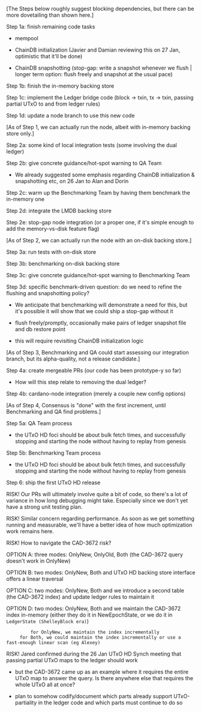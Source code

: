 [The Steps below roughly suggest blocking dependencies, but there can be more dovetailing than shown here.]

Step 1a: finish remaining code tasks

  * mempool

  * ChainDB initialization (Javier and Damian reviewing this on 27 Jan, optimistic that it'll be done)

  * ChainDB snapshotting (stop-gap: write a snapshot whenever we flush | longer term option: flush freely and snapshot at the usual pace)

Step 1b: finish the in-memory backing store

Step 1c: implement the Ledger bridge code (block -> txin, tx -> txin, passing partial UTxO to and from ledger rules)

Step 1d: update a node branch to use this new code

[As of Step 1, we can actually run the node, albeit with in-memory backing store only.]

Step 2a: some kind of local integration tests (some involving the dual ledger)

Step 2b: give concrete guidance/hot-spot warning to QA Team

  * We already suggested some emphasis regarding ChainDB initialization & snapshotting etc, on 26 Jan to Alan and Dorin

Step 2c: warm up the Benchmarking Team by having them benchmark the in-memory one

Step 2d: integrate the LMDB backing store

Step 2e: stop-gap node integration (or a proper one, if it's simple enough to add the memory-vs-disk feature flag)

[As of Step 2, we can actually run the node with an on-disk backing store.]

Step 3a: run tests with on-disk store

Step 3b: benchmarking on-disk backing store

Step 3c: give concrete guidance/hot-spot warning to Benchmarking Team

Step 3d: specific benchmark-driven question: do we need to refine the flushing and snapshotting policy?

  * We anticipate that benchmarking will demonstrate a need for this, but it's possible it will show that we could ship a stop-gap without it

  * flush freely/promptly, occasionally make pairs of ledger snapshot file and db restore point

  * this will require revisiting ChainDB initialization logic

[As of Step 3, Benchmarking and QA could start assessing our integration branch, but its alpha-quality, not a release candidate.]

Step 4a: create mergeable PRs (our code has been prototype-y so far)

  * How will this step relate to removing the dual ledger?

Step 4b: cardano-node integration (merely a couple new config options)

[As of Step 4, Consensus is "done" with the first increment, until Benchmarking and QA find problems.]

Step 5a: QA Team process

  * the UTxO HD foci should be about bulk fetch times, and successfully stopping and starting the node without having to replay from genesis

Step 5b: Benchmarking Team process

  * the UTxO HD foci should be about bulk fetch times, and successfully stopping and starting the node without having to replay from genesis

Step 6: ship the first UTxO HD release



RISK! Our PRs will ultimately involve quite a bit of code, so there's a lot of variance in how long debugging might take. Especially since we don't yet have a strong unit testing plan.

RISK! Similar concern regarding performance. As soon as we get something running and measurable, we'll have a better idea of how much optimization work remains here.

RISK! How to navigate the CAD-3672 risk?

   OPTION A: three modes: OnlyNew, OnlyOld, Both      (the CAD-3672 query doesn't work in OnlyNew)

   OPTION B: two modes: OnlyNew, Both
             and UTxO HD backing store interface offers a linear traversal

   OPTION C: two modes: OnlyNew, Both
             and we introduce a second table (the CAD-3672 index) and update ledger rules to maintain it

   OPTION D: two modes: OnlyNew, Both
             and we maintain the CAD-3672 index in-memory (either they do it in
             NewEpochState, or we do it in `LedgerState (ShelleyBlock era)`)

             for OnlyNew, we maintain the index incrementally
	     for Both, we could maintain the index incrementally or use a fast-enough linear scan (eg Alexey)

RISK! Jared confirmed during the 26 Jan UTxO HD Synch meeting that passing partial UTxO maps to the ledger should work

  * but the CAD-3672 came up as an example where it requires the entire UTxO map to answer the query. Is there anywhere else that requires the whole UTxO all at once?

  * plan to somehow codify/document which parts already support UTxO-partiality in the ledger code and which parts must continue to do so

